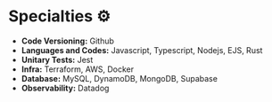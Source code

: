 # Specialties ⚙️

- **Code Versioning:** Github
- **Languages and Codes:** Javascript, Typescript, Nodejs, EJS, Rust 
- **Unitary Tests:** Jest
- **Infra:** Terraform, AWS, Docker 
- **Database:** MySQL, DynamoDB, MongoDB, Supabase
- **Observability:** Datadog